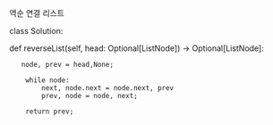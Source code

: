 역순 연결 리스트



class Solution:
   
   def reverseList(self, head: Optional[ListNode]) -> Optional[ListNode]:
       
       node, prev = head,None;
        
        while node:
            next, node.next = node.next, prev
            prev, node = node, next;
            
        return prev;
